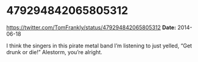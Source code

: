 # 479294842065805312
https://twitter.com/TomFrankly/status/479294842065805312
**Date:** 2014-06-18

I think the singers in this pirate metal band I’m listening to just yelled, “Get drunk or die!” Alestorm, you’re alright.
